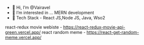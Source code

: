 - 👋 Hi, I’m @Vairavel
- 👀 I’m interested in ... MERN development
- 🌱 Tech Stack - React JS,Node JS, Java, Wso2

react-redux movie webiste - https://react-redux-movie-api-green.vercel.app/
react random meme - https://react-get-random-meme.vercel.app/
<!---
Vairavelflash/Vairavelflash is a ✨ special ✨ repository because its `README.md` (this file) appears on your GitHub profile.
You can click the Preview link to take a look at your changes.
--->
